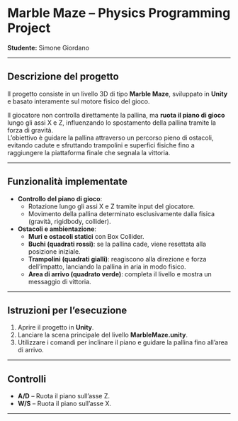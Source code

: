 # Marble Maze – Physics Programming Project
**Studente:** Simone Giordano   

---

## Descrizione del progetto
Il progetto consiste in un livello 3D di tipo **Marble Maze**, sviluppato in **Unity** e basato interamente sul motore fisico del gioco.  

Il giocatore non controlla direttamente la pallina, ma **ruota il piano di gioco** lungo gli assi X e Z, influenzando lo spostamento della pallina tramite la forza di gravità.  
L’obiettivo è guidare la pallina attraverso un percorso pieno di ostacoli, evitando cadute e sfruttando trampolini e superfici fisiche fino a raggiungere la piattaforma finale che segnala la vittoria.  

---

## Funzionalità implementate
- **Controllo del piano di gioco**:
  - Rotazione lungo gli assi X e Z tramite input del giocatore.  
  - Movimento della pallina determinato esclusivamente dalla fisica (gravità, rigidbody, collider).  
- **Ostacoli e ambientazione**:
  - **Muri e ostacoli statici** con Box Collider.  
  - **Buchi (quadrati rossi)**: se la pallina cade, viene resettata alla posizione iniziale.  
  - **Trampolini (quadrati gialli)**: reagiscono alla direzione e forza dell’impatto, lanciando la pallina in aria in modo fisico.  
  - **Area di arrivo (quadrato verde)**: completa il livello e mostra un messaggio di vittoria.  

---

## Istruzioni per l’esecuzione
1. Aprire il progetto in **Unity**.  
2. Lanciare la scena principale del livello **MarbleMaze.unity**.  
3. Utilizzare i comandi per inclinare il piano e guidare la pallina fino all’area di arrivo.  

---

## Controlli
- **A/D** – Ruota il piano sull’asse Z.  
- **W/S** – Ruota il piano sull’asse X.  

---


